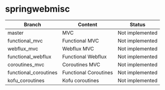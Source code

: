 # springwebmisc

Branch | Content | Status
--- | --- | ---
master | MVC | Not implemented
functional_mvc | Functional MVC | Not implemented
webflux_mvc | Webflux MVC | Not implemented
functional_webflux | Functional Webflux | Not implemented 
coroutines_mvc | Coroutines MVC | Not implemented
functional_coroutines | Functional Coroutines | Not implemented
kofu_coroutines | Kofu coroutines | Not implemented  
